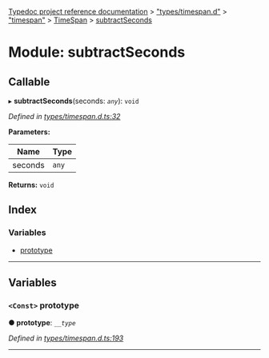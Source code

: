 [Typedoc project reference documentation](../README.md) > ["types/timespan.d"](../modules/_types_timespan_d_.md) > ["timespan"](../modules/_types_timespan_d_._timespan_.md) > [TimeSpan](../classes/_types_timespan_d_._timespan_.timespan.md) > [subtractSeconds](../modules/_types_timespan_d_._timespan_.timespan.subtractseconds.md)

# Module: subtractSeconds

## Callable
▸ **subtractSeconds**(seconds: *`any`*): `void`

*Defined in [types/timespan.d.ts:32](https://github.com/DocuWare/REST-Sample-TS/blob/0222c3e/src/types/timespan.d.ts#L32)*

**Parameters:**

| Name | Type |
| ------ | ------ |
| seconds | `any` |

**Returns:** `void`

## Index

### Variables

* [prototype](_types_timespan_d_._timespan_.timespan.subtractseconds.md#prototype)

---

## Variables

<a id="prototype"></a>

### `<Const>` prototype

**● prototype**: *`__type`*

*Defined in [types/timespan.d.ts:193](https://github.com/DocuWare/REST-Sample-TS/blob/0222c3e/src/types/timespan.d.ts#L193)*

___

